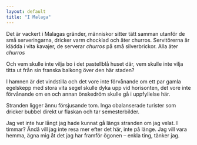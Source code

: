 ```yaml
---
layout: default
title: "I Malaga"
---
```


Det är vackert i Malagas gränder, människor sitter tätt samman utanför de små serveringarna, dricker varm chocklad och äter churros. Servitörerna är klädda i vita kavajer, de serverar _churros_ på små silverbrickor. Alla äter _churros_

Och vem skulle inte vilja bo i det pastellblå huset där, vem skulle inte vilja titta ut från sin franska balkong över den här staden?

I hamnen är det vindstilla och det vore inte förvånande om ett par gamla egelskepp med stora vita segel skulle dyka upp vid horisonten,
det vore inte förvånande om en och annan önskedröm skulle gå i uppfyllelse här.

Stranden ligger ännu försjusande tom. Inga obalanserade turister som dricker bubbel direkt ur flaskan och tar semesterbilder.

Jag vet inte hur långt jag hade kunnat gå längs stranden om jag velat. I timmar?
Ändå vill jag inte resa mer efter det här, inte på länge. Jag vill vara hemma, ägna mig åt det jag har framför ögonen – enkla ting, tänker jag.
